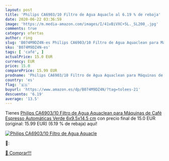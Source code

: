 ```yaml
---
layout: post
title: 'Philips CA6903/10 Filtro de Agua Aquacle al 6.19 % de rebaja'
date: 2020-06-22 03:36:59
image: 'https://m.media-amazon.com/images/I/41vBiVXC+5L._SL200_.jpg'
comments: true
category: ofertas
author: ring
slug: 'B074M9DZ4N-es Philips CA6903/10 Filtro de Agua Aquaclean para Máquinas...'
sku: 'B074M9DZ4N-es'
tags: [ 'café', ]
actualPrice: 15.0 EUR
currency: EUR
price: 15.0
comparePrice: 15.99 EUR
prodname: 'Philips CA6903/10 Filtro de Agua Aquaclean para Máquinas de Café Espresso Automáticas  Verde  6x9.5x14.5 cm'
country: 'es'
flag: '🇪🇸'
buyurl: 'https://www.amazon.es/dp/B074M9DZ4N/?tag=tolees-21'
descuento: '6.19'
average: '13.5'
---
```


Tienes [Philips CA6903/10 Filtro de Agua Aquaclean para Máquinas de Café Espresso Automáticas  Verde  6x9.5x14.5 cm](https://www.amazon.es/dp/B074M9DZ4N/?tag=tolees-21) con precio final de  15.0 EUR (original: 15.99 EUR) (6.19 %  de rebaja) aqui!

[![Philips CA6903/10 Filtro de Agua Aquacle](https://m.media-amazon.com/images/I/41vBiVXC+5L._SL200_.jpg)](https://www.amazon.es/dp/B074M9DZ4N/?tag=tolees-21)

🔎:


[🛒 Comprar!!!](https://www.amazon.es/dp/B074M9DZ4N/?tag=tolees-21)

